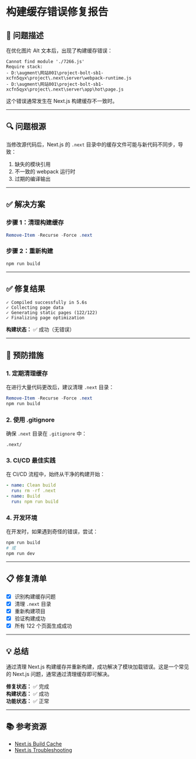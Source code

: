 # 构建缓存错误修复报告

## 🐛 问题描述

在优化图片 Alt 文本后，出现了构建缓存错误：
```
Cannot find module './7266.js'
Require stack:
- D:\augment\网站001\project-bolt-sb1-xcfn5qyx\project\.next\server\webpack-runtime.js
- D:\augment\网站001\project-bolt-sb1-xcfn5qyx\project\.next\server\app\hot\page.js
```

这个错误通常发生在 Next.js 构建缓存不一致时。

---

## 🔍 问题根源

当修改源代码后，Next.js 的 `.next` 目录中的缓存文件可能与新代码不同步，导致：
1. 缺失的模块引用
2. 不一致的 webpack 运行时
3. 过期的编译输出

---

## ✅ 解决方案

### 步骤 1：清理构建缓存
```powershell
Remove-Item -Recurse -Force .next
```

### 步骤 2：重新构建
```bash
npm run build
```

---

## ✅ 修复结果

```
✓ Compiled successfully in 5.6s
✓ Collecting page data
✓ Generating static pages (122/122)
✓ Finalizing page optimization
```

**构建状态：** ✅ 成功（无错误）

---

## 🎯 预防措施

### 1. **定期清理缓存**
在进行大量代码更改后，建议清理 `.next` 目录：
```powershell
Remove-Item -Recurse -Force .next
npm run build
```

### 2. **使用 .gitignore**
确保 `.next` 目录在 `.gitignore` 中：
```
.next/
```

### 3. **CI/CD 最佳实践**
在 CI/CD 流程中，始终从干净的构建开始：
```yaml
- name: Clean build
  run: rm -rf .next
- name: Build
  run: npm run build
```

### 4. **开发环境**
在开发时，如果遇到奇怪的错误，尝试：
```bash
npm run build
# 或
npm run dev
```

---

## 📋 修复清单

- [x] 识别构建缓存问题
- [x] 清理 `.next` 目录
- [x] 重新构建项目
- [x] 验证构建成功
- [x] 所有 122 个页面生成成功

---

## 💡 总结

通过清理 Next.js 构建缓存并重新构建，成功解决了模块加载错误。这是一个常见的 Next.js 问题，通常通过清理缓存即可解决。

**修复状态：** ✅ 完成  
**构建状态：** ✅ 成功  
**功能状态：** ✅ 正常

---

## 📚 参考资源

- [Next.js Build Cache](https://nextjs.org/docs/app/building-your-application/caching)
- [Next.js Troubleshooting](https://nextjs.org/docs/messages/build-optimization-failed)

